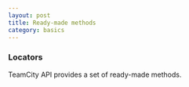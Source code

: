 ```yaml
---
layout: post
title: Ready-made methods
category: basics
---
```

### Locators
TeamCity API provides a set of ready-made methods.